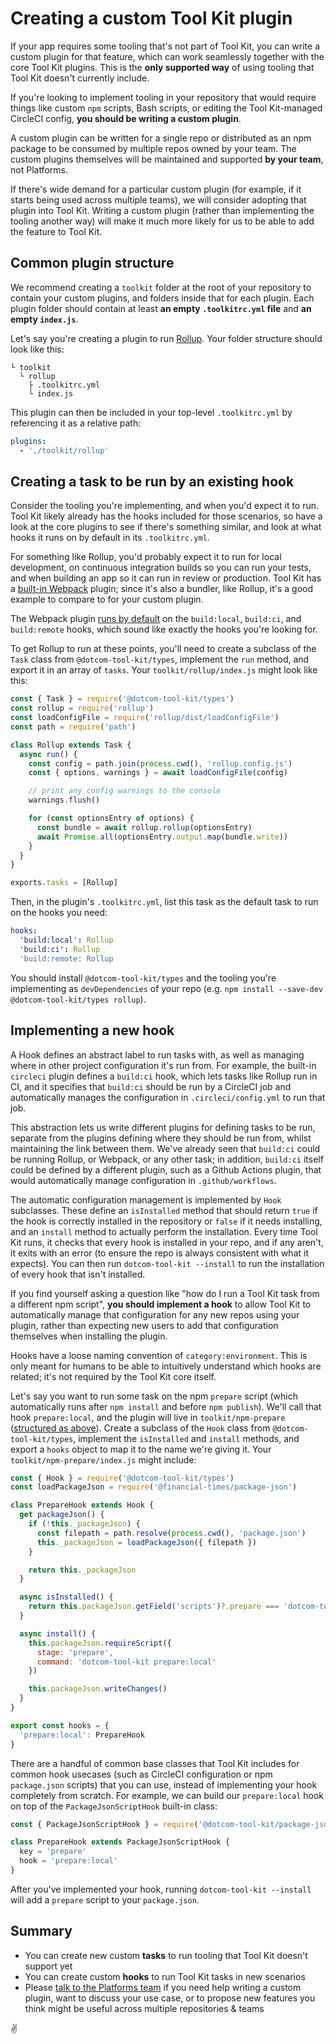 # Creating a custom Tool Kit plugin

If your app requires some tooling that's not part of Tool Kit, you can write a custom plugin for that feature, which can work seamlessly together with the core Tool Kit plugins. This is the **only supported way** of using tooling that Tool Kit doesn't currently include.

If you're looking to implement tooling in your repository that would require things like custom `npm` scripts, Bash scripts, or editing the Tool Kit-managed CircleCI config, **you should be writing a custom plugin**.

A custom plugin can be written for a single repo or distributed as an npm package to be consumed by multiple repos owned by your team. The custom plugins themselves will be maintained and supported **by your team**, not Platforms.

If there's wide demand for a particular custom plugin (for example, if it starts being used across multiple teams), we will consider adopting that plugin into Tool Kit. Writing a custom plugin (rather than implementing the tooling another way) will make it much more likely for us to be able to add the feature to Tool Kit.

## Common plugin structure

We recommend creating a `toolkit` folder at the root of your repository to contain your custom plugins, and folders inside that for each plugin. Each plugin folder should contain at least **an empty `.toolkitrc.yml` file** and **an empty `index.js`**.

Let's say you're creating a plugin to run [Rollup](https://rollupjs.org). Your folder structure should look like this:

```
└ toolkit
  └ rollup
    ├ .toolkitrc.yml
    └ index.js
```

This plugin can then be included in your top-level `.toolkitrc.yml` by referencing it as a relative path:

```yml
plugins:
  - './toolkit/rollup'
```

## Creating a task to be run by an existing hook

Consider the tooling you're implementing, and when you'd expect it to run. Tool Kit likely already has the hooks included for those scenarios, so have a look at the core plugins to see if there's something similar, and look at what hooks it runs on by default in its `.toolkitrc.yml`.

For something like Rollup, you'd probably expect it to run for local development, on continuous integration builds so you can run your tests, and when building an app so it can run in review or production. Tool Kit has a [built-in Webpack](https://github.com/Financial-Times/dotcom-tool-kit/tree/main/plugins/webpack) plugin; since it's also a bundler, like Rollup, it's a good example to compare to for your custom plugin.

The Webpack plugin [runs by default](https://github.com/Financial-Times/dotcom-tool-kit/blob/main/plugins/webpack/.toolkitrc.yml) on the `build:local`, `build:ci`, and `build:remote` hooks, which sound like exactly the hooks you're looking for.

To get Rollup to run at these points, you'll need to create a subclass of the `Task` class from `@dotcom-tool-kit/types`, implement the `run` method, and export it in an array of `tasks`. Your `toolkit/rollup/index.js` might look like this:

```js
const { Task } = require('@dotcom-tool-kit/types')
const rollup = require('rollup')
const loadConfigFile = require('rollup/dist/loadConfigFile')
const path = require('path')

class Rollup extends Task {
  async run() {
    const config = path.join(process.cwd(), 'rollup.config.js')
    const { options, warnings } = await loadConfigFile(config)

    // print any config warnings to the console
    warnings.flush()

    for (const optionsEntry of options) {
      const bundle = await rollup.rollup(optionsEntry)
      await Promise.all(optionsEntry.output.map(bundle.write))
    }
  }
}

exports.tasks = [Rollup]
```

Then, in the plugin's `.toolkitrc.yml`, list this task as the default task to run on the hooks you need:

```yml
hooks:
  'build:local': Rollup
  'build:ci': Rollup
  'build:remote: Rollup
```

You should install `@dotcom-tool-kit/types` and the tooling you're implementing as `devDependencies` of your repo (e.g. `npm install --save-dev @dotcom-tool-kit/types rollup`).

## Implementing a new hook

A Hook defines an abstract label to run tasks with, as well as managing where in other project configuration it's run from. For example, the built-in `circleci` plugin defines a `build:ci` hook, which lets tasks like Rollup run in CI, and it specifies that `build:ci` should be run by a CircleCI job and automatically manages the configuration in `.circleci/config.yml` to run that job.

This abstraction lets us write different plugins for defining tasks to be run, separate from the plugins defining where they should be run from, whilst maintaining the link between them. We've already seen that `build:ci` could be running Rollup, or Webpack, or any other task; in addition, `build:ci` itself could be defined by a different plugin, such as a Github Actions plugin, that would automatically manage configuration in `.github/workflows`.

The automatic configuration management is implemented by `Hook` subclasses. These define an `isInstalled` method that should return `true` if the hook is correctly installed in the repository or `false` if it needs installing, and an `install` method to actually perform the installation. Every time Tool Kit runs, it checks that every hook is installed in your repo, and if any aren't, it exits with an error (to ensure the repo is always consistent with what it expects). You can then run `dotcom-tool-kit --install` to run the installation of every hook that isn't installed.

If you find yourself asking a question like "how do I run a Tool Kit task from a different npm script", **you should implement a hook** to allow Tool Kit to automatically manage that configuration for any new repos using your plugin, rather than expecting new users to add that configuration themselves when installing the plugin.

Hooks have a loose naming convention of `category:environment`. This is only meant for humans to be able to intuitively understand which hooks are related; it's not required by the Tool Kit core itself.

Let's say you want to run some task on the npm `prepare` script (which automatically runs after `npm install` and before `npm publish`). We'll call that hook `prepare:local`, and the plugin will live in `toolkit/npm-prepare` ([structured as above](#common-plugin-structure)). Create a subclass of the `Hook` class from `@dotcom-tool-kit/types`, implement the `isInstalled` and `install` methods, and export a `hooks` object to map it to the name we're giving it. Your `toolkit/npm-prepare/index.js` might include:

```js
const { Hook } = require('@dotcom-tool-kit/types')
const loadPackageJson = require('@financial-times/package-json')

class PrepareHook extends Hook {
  get packageJson() {
    if (!this._packageJson) {
      const filepath = path.resolve(process.cwd(), 'package.json')
      this._packageJson = loadPackageJson({ filepath })
    }

    return this._packageJson
  }

  async isInstalled() {
    return this.packageJson.getField('scripts')?.prepare === 'dotcom-tool-kit prepare:local'
  }

  async install() {
    this.packageJson.requireScript({
      stage: 'prepare',
      command: 'dotcom-tool-kit prepare:local'
    })

    this.packageJson.writeChanges()
  }
}

export const hooks = {
  'prepare:local': PrepareHook
}
```

There are a handful of common base classes that Tool Kit includes for common hook usecases (such as CircleCI configuration or npm `package.json` scripts) that you can use, instead of implementing your hook completely from scratch. For example, we can build our `prepare:local` hook on top of the `PackageJsonScriptHook` built-in class:

```js
const { PackageJsonScriptHook } = require('@dotcom-tool-kit/package-json-hook')

class PrepareHook extends PackageJsonScriptHook {
  key = 'prepare'
  hook = 'prepare:local'
}
```

After you've implemented your hook, running `dotcom-tool-kit --install` will add a `prepare` script to your `package.json`.

## Summary

- You can create new custom **tasks** to run tooling that Tool Kit doesn't support yet
- You can create custom **hooks** to run Tool Kit tasks in new scenarios
- Please [talk to the Platforms team](https://financialtimes.slack.com/archives/C02TRE2V2Q1) if you need help writing a custom plugin, want to discuss your use case, or to propose new features you think might be useful across multiple repositories & teams

✌️
